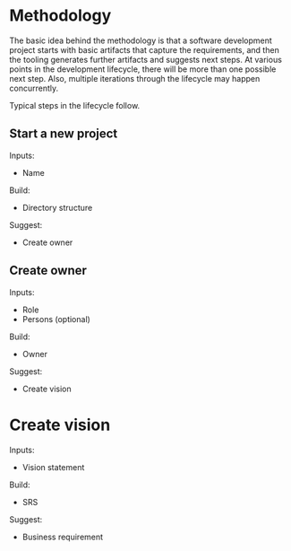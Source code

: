 # Methodology

The basic idea behind the methodology is that a software development project starts with basic artifacts that
capture the requirements, and then the tooling generates further artifacts and suggests next steps.
At various points in the development lifecycle, there will be more than one possible next step.
Also, multiple iterations through the lifecycle may happen concurrently.

Typical steps in the lifecycle follow.

## Start a new project

Inputs:

- Name

Build:

- Directory structure

Suggest:

- Create owner

## Create owner

Inputs:

- Role
- Persons (optional)

Build:

- Owner

Suggest:

- Create vision

# Create vision

Inputs:

- Vision statement

Build:

- SRS

Suggest:

- Business requirement
